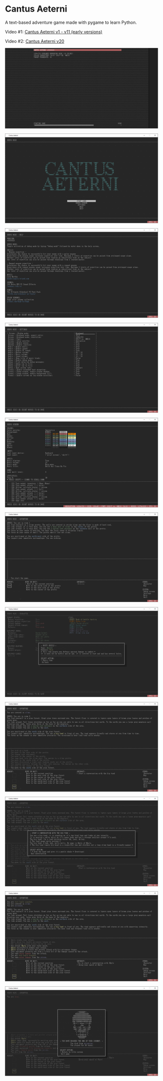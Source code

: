 # Cantus Aeterni

A text-based adventure game made with pygame to learn Python.

Video #1: [Cantus Aeterni v1 - v11 (early versions)](https://youtu.be/jdcJPsH6J5k?si=ZxHNSvJWll1-YZc0)

Video #2: [Cantus Aeterni v20](https://youtu.be/0KAZ0i-4F9o?si=dbx6QeQnZs4pIu9f)

![screenshot](screenshots/screenshot_00.png?raw=true "screenshot")

![screenshot](screenshots/screenshot_01.png?raw=true "screenshot")

![screenshot](screenshots/screenshot_02.png?raw=true "screenshot")

![screenshot](screenshots/screenshot_03.png?raw=true "screenshot")

![screenshot](screenshots/screenshot_04.png?raw=true "screenshot")

![screenshot](screenshots/screenshot_05.png?raw=true "screenshot")

![screenshot](screenshots/screenshot_06.png?raw=true "screenshot")

![screenshot](screenshots/screenshot_07.png?raw=true "screenshot")

![screenshot](screenshots/screenshot_08.png?raw=true "screenshot")

![screenshot](screenshots/screenshot_09.png?raw=true "screenshot")

![screenshot](screenshots/screenshot_10.png?raw=true "screenshot")
